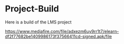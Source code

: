 # Project-Build
Here is a build of the LMS project

https://www.mediafire.com/file/adxezm6uy9rr1t7/elearn-df2f77682be1409986173f37566411cd-signed.apk/file
